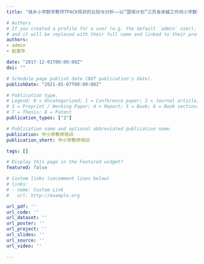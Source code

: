 ```yaml
---
title: "城乡小学数学教师TPACK现状的比较与分析——以“国培计划”江苏省卓越工作坊小学数学教师为例"

# Authors
# If you created a profile for a user (e.g. the default `admin` user), write the username (folder name) here 
# and it will be replaced with their full name and linked to their profile.
authors:
- admin
- 赵爱华

date: "2017-12-01T00:00:00Z"
doi: ""

# Schedule page publish date (NOT publication's date).
publishDate: "2021-05-07T00:00:00Z"

# Publication type.
# Legend: 0 = Uncategorized; 1 = Conference paper; 2 = Journal article;
# 3 = Preprint / Working Paper; 4 = Report; 5 = Book; 6 = Book section;
# 7 = Thesis; 8 = Patent
publication_types: ["2"]

# Publication name and optional abbreviated publication name.
publication: 中小学教师培训
publication_short: 中小学教师培训

tags: []

# Display this page in the Featured widget?
featured: false

# Custom links (uncomment lines below)
# links:
# - name: Custom Link
#   url: http://example.org

url_pdf: ''
url_code: ''
url_dataset: ''
url_poster: ''
url_project: ''
url_slides: ''
url_source: ''
url_video: ''

---
```

